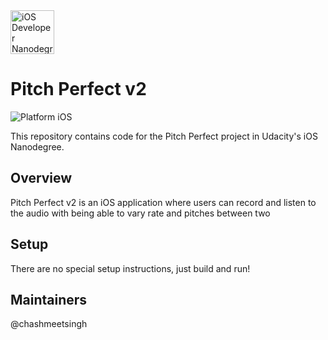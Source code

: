 <img src="https://s3-us-west-1.amazonaws.com/udacity-content/degrees/catalog-images/nd003.png" alt="iOS Developer Nanodegree logo" height="70" >

# Pitch Perfect v2

![Platform iOS](https://img.shields.io/badge/nanodegree-iOS-blue.svg)

This repository contains code for the Pitch Perfect project in Udacity's iOS Nanodegree.

## Overview

Pitch Perfect v2 is an iOS application where users can record and listen to the audio with being able to vary rate and pitches between two

## Setup

There are no special setup instructions, just build and run!

## Maintainers

@chashmeetsingh
